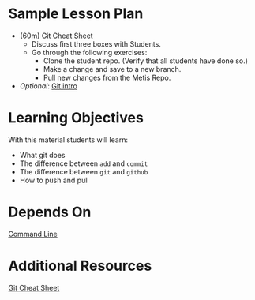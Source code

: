 # Sample Lesson Plan

- (60m) [Git Cheat Sheet](metis_git_cheatsheet.pdf)
    - Discuss first three boxes with Students. 
    - Go through the following exercises:
        - Clone the student repo. (Verify that all students have done so.)
        - Make a change and save to a new branch.
        - Pull new changes from the Metis Repo.
- *Optional*: [Git intro](Intro_to_Git.pdf)

# Learning Objectives

With this material students will learn:

- What git does
- The difference between `add` and `commit`
- The difference between `git` and `github`
- How to push and pull

# Depends On

[Command Line](https://github.com/thisismetis/dscurriculum_gamma/tree/master/curriculum/project-01/command-line)

# Additional Resources

[Git Cheat Sheet](http://files.zeroturnaround.com/pdf/zt_git_cheat_sheet.pdf)